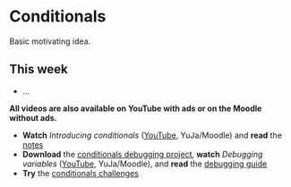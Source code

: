 # Conditionals

Basic motivating idea.

## This week

- ...

**All videos are also available on YouTube with ads or on the Moodle without ads.**

- **Watch** *Introducing conditionals* ([YouTube](MISSING_LINK), YuJa/Moodle) and **read** the [notes](./introducing-conditionals.md)
- **Download** the [conditionals debugging project](MISSING_LINK), **watch** *Debugging variables* ([YouTube](MISSING_LINK), YuJa/Moodle), and **read** the [debugging guide](../../guides/debugging-guide.md)
- **Try** the [conditionals challenges](MISSING_LINK)